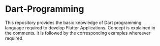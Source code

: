 # Dart-Programming
This repository provides the basic knowledge of Dart programming language required to develop Flutter Applications.
Concept is explained in the comments.
It is followed by the corresponding examples whereever required.
